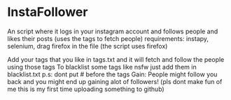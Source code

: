 # InstaFollower
An script where it logs in your instagram  account and follows people and likes their posts (uses the tags to fetch people) 
requirements:
instapy,
selenium,
drag firefox in the file (the script uses firefox)


Add your tags that you like in tags.txt and it will fetch and follow the people using those tags
To blacklist some tags like nsfw just add them in blacklist.txt
p.s: dont put # before the tags
Gain: People might follow you back and you might end up gaining alot of followers!
(pls dont make fun of me this is my first time uploading something to github)
